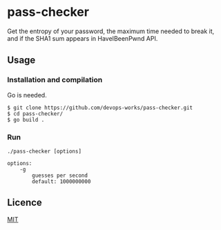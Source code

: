 # pass-checker

Get the entropy of your password, the maximum time needed to break it, and if the SHA1 sum appears in HaveIBeenPwnd API.

## Usage

### Installation and compilation

Go is needed.

```
$ git clone https://github.com/devops-works/pass-checker.git
$ cd pass-checker/
$ go build .
```

### Run

```
./pass-checker [options]

options:
    -g
        guesses per second
        default: 1000000000
```

## Licence

[MIT](https://choosealicense.com/licenses/mit/)